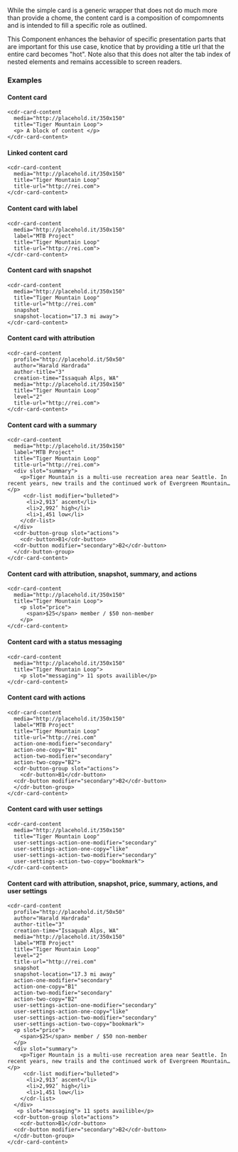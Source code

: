 While the simple card is a generic wrapper that does not do much more than provide a chome, the content card is a composition of compomnents and is intended to fill a specific role as outlined. 
 
This Component enhances the behavior of specific presentation parts that are important for this use case, knotice that by providing a title url that the entire card becomes "hot". Note also that this does not alter the tab index of nested elements and remains accessible to screen readers. 
 
### Examples 
 
#### Content card  
``` 
<cdr-card-content
  media="http://placehold.it/350x150"
  title="Tiger Mountain Loop">
  <p> A block of content </p> 
</cdr-card-content>
``` 
#### Linked content card  
``` 
<cdr-card-content
  media="http://placehold.it/350x150"
  title="Tiger Mountain Loop"
  title-url="http://rei.com"> 
</cdr-card-content> 
``` 
#### Content card with label
``` 
<cdr-card-content 
  media="http://placehold.it/350x150"
  label="MTB Project"
  title="Tiger Mountain Loop"
  title-url="http://rei.com">
</cdr-card-content>
``` 
#### Content card with snapshot
``` 
<cdr-card-content
  media="http://placehold.it/350x150"
  title="Tiger Mountain Loop"
  title-url="http://rei.com"
  snapshot
  snapshot-location="17.3 mi away">
</cdr-card-content>
``` 
#### Content card with attribution
``` 
<cdr-card-content
  profile="http://placehold.it/50x50"
  author="Harald Hardrada"
  author-title="3"
  creation-time="Issaquah Alps, WA"
  media="http://placehold.it/350x150"
  title="Tiger Mountain Loop"
  level="2"
  title-url="http://rei.com">
</cdr-card-content>
``` 
#### Content card with a summary
```
<cdr-card-content 
  media="http://placehold.it/350x150"
  label="MTB Project"
  title="Tiger Mountain Loop"
  title-url="http://rei.com"> 
  <div slot="summary"> 
    <p>Tiger Mountain is a multi-use recreation area near Seattle. In recent years, new trails and the continued work of Evergreen Mountain…</p> 
     <cdr-list modifier="bulleted"> 
      <li>2,913’ ascent</li> 
      <li>2,992’ high</li> 
      <li>1,451 low</li> 
    </cdr-list> 
  </div> 
  <cdr-button-group slot="actions">
    <cdr-button>B1</cdr-button>
  <cdr-button modifier="secondary">B2</cdr-button>
  </cdr-button-group>
</cdr-card-content>
```
#### Content card with attribution, snapshot, summary, and actions 
``` 
<cdr-card-content
  media="http://placehold.it/350x150"
  title="Tiger Mountain Loop">
    <p slot="price">
      <span>$25</span> member / $50 non-member
    </p>
</cdr-card-content>
``` 
#### Content card with a status messaging
``` 
<cdr-card-content
  media="http://placehold.it/350x150"
  title="Tiger Mountain Loop">
    <p slot="messaging"> 11 spots availible</p> 
</cdr-card-content> 
``` 
#### Content card with actions 
``` 
<cdr-card-content 
  media="http://placehold.it/350x150"
  label="MTB Project" 
  title="Tiger Mountain Loop" 
  title-url="http://rei.com" 
  action-one-modifier="secondary" 
  action-one-copy="B1" 
  action-two-modifier="secondary" 
  action-two-copy="B2"> 
  <cdr-button-group slot="actions"> 
    <cdr-button>B1</cdr-button> 
  <cdr-button modifier="secondary">B2</cdr-button> 
  </cdr-button-group> 
</cdr-card-content> 
``` 
#### Content card with user settings
``` 
<cdr-card-content 
  media="http://placehold.it/350x150"
  title="Tiger Mountain Loop" 
  user-settings-action-one-modifier="secondary" 
  user-settings-action-one-copy="like" 
  user-settings-action-two-modifier="secondary" 
  user-settings-action-two-copy="bookmark"> 
</cdr-card-content> 
``` 
#### Content card with attribution, snapshot, price, summary, actions, and user settings 
``` 
<cdr-card-content 
  profile="http://placehold.it/50x50" 
  author="Harald Hardrada" 
  author-title="3" 
  creation-time="Issaquah Alps, WA" 
  media="http://placehold.it/350x150"
  label="MTB Project" 
  title="Tiger Mountain Loop" 
  level="2" 
  title-url="http://rei.com"
  snapshot
  snapshot-location="17.3 mi away"  
  action-one-modifier="secondary" 
  action-one-copy="B1" 
  action-two-modifier="secondary" 
  action-two-copy="B2" 
  user-settings-action-one-modifier="secondary" 
  user-settings-action-one-copy="like" 
  user-settings-action-two-modifier="secondary" 
  user-settings-action-two-copy="bookmark"> 
  <p slot="price">
    <span>$25</span> member / $50 non-member
  </p>
  <div slot="summary"> 
    <p>Tiger Mountain is a multi-use recreation area near Seattle. In recent years, new trails and the continued work of Evergreen Mountain…</p> 
     <cdr-list modifier="bulleted"> 
      <li>2,913’ ascent</li> 
      <li>2,992’ high</li> 
      <li>1,451 low</li> 
    </cdr-list> 
  </div> 
   <p slot="messaging"> 11 spots availible</p> 
  <cdr-button-group slot="actions"> 
    <cdr-button>B1</cdr-button> 
  <cdr-button modifier="secondary">B2</cdr-button> 
  </cdr-button-group> 
</cdr-card-content> 
``` 
